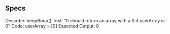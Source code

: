 ## Specs

 Describe: beepBoop()
 Test: "It should return an array with a 0 if userArray is 0"
 Code: userArray = [0]
 Expected Output: 0

